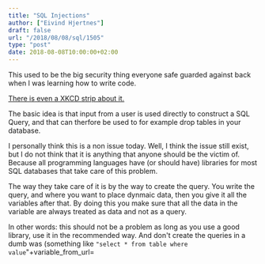 ```yaml
---
title: "SQL Injections"
author: ["Eivind Hjertnes"]
draft: false
url: "/2018/08/08/sql/1505"
type: "post"
date: 2018-08-08T10:00:00+02:00
---
```


This used to be the big security thing everyone safe guarded against
back when I was learning how to write code.

[There is even a XKCD strip about it.](https://xkcd.com/327/)

The basic idea is that input from a user is used directly to construct a
SQL Query, and that can therfore be used to for example drop tables in
your database.

I personally think this is a non issue today. Well, I think the issue
still exist, but I do not think that it is anything that anyone should
be the victim of. Because all programming languages have (or should
have) libraries for most SQL databases that take care of this problem.

The way they take care of it is by the way to create the query. You
write the query, and where you want to place dynmaic data, then you give
it all the variables after that. By doing this you make sure that all
the data in the variable are always treated as data and not as a query.

In other words: this should not be a problem as long as you use a good
library, use it in the recommended way. And don't create the queries in
a dumb was (something like
`"select * from table where value`"+variable\_from\_url=
